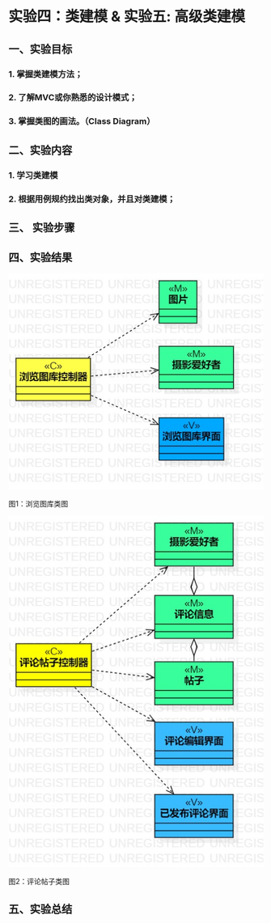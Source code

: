 # 实验四：类建模 & 实验五: 高级类建模

## 一、实验目标

### 1. 掌握类建模方法；
### 2. 了解MVC或你熟悉的设计模式；
### 3. 掌握类图的画法。（Class Diagram）

## 二、实验内容  

### 1. 学习类建模
### 2. 根据用例规约找出类对象，并且对类建模；

## 三、 实验步骤

## 四、实验结果

![浏览图库类图](./Lab4&5_ClassDiagram1.jpg)

图1：浏览图库类图

![评论帖子类图](./Lab4&5_ClassDiagram2.jpg)

图2：评论帖子类图

## 五、实验总结
